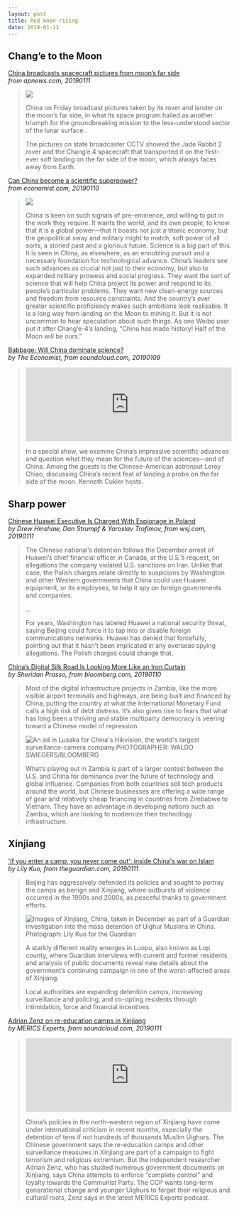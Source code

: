 ```yaml
---
layout: post
title: Red moon rising
date: 2019-01-11
---
```


## Chang’e to the Moon

[China broadcasts spacecraft pictures from moon’s far side](https://www.apnews.com/443a68ad65c048caae2f2343b56b840d) <br> *from apnews.com, 20190111*

> ![](https://storage.googleapis.com/afs-prod/media/media:e6416d1ccb27437d997a584f32276ee9/800.jpeg)
>
> China on Friday broadcast pictures taken by its rover and lander on the moon’s far side, in what its space program hailed as another triumph for the groundbreaking mission to the less-understood sector of the lunar surface.
>
> The pictures on state broadcaster CCTV showed the Jade Rabbit 2 rover and the Chang’e 4 spacecraft that transported it on the first-ever soft landing on the far side of the moon, which always faces away from Earth.

[Can China become a scientific superpower?](https://www.economist.com/science-and-technology/2019/01/12/can-china-become-a-scientific-superpower) <br> *from economist.com, 20190110*

> ![](https://pbs.twimg.com/media/DwkU9FJWkAAWgsN.jpg)
>
> China is keen on such signals of pre-eminence, and willing to put in the work they require. It wants the world, and its own people, to know that it is a global power—that it boasts not just a titanic economy, but the geopolitical sway and military might to match, soft power of all sorts, a storied past and a glorious future. Science is a big part of this. It is seen in China, as elsewhere, as an ennobling pursuit and a necessary foundation for technological advance. China’s leaders see such advances as crucial not just to their economy, but also to expanded military prowess and social progress. They want the sort of science that will help China project its power and respond to its people’s particular problems. They want new clean-energy sources and freedom from resource constraints. And the country’s ever greater scientific proficiency makes such ambitions look realisable. It is a long way from landing on the Moon to mining it. But it is not uncommon to hear speculation about such things. As one Weibo user put it after Chang’e-4’s landing, “China has made history! Half of the Moon will be ours.”

[Babbage: Will China dominate science?](https://soundcloud.com/theeconomist/babbage-will-china-dominate) <br> *by The Economist, from soundcloud.com, 20190109*

> <iframe width="100%" height="166" scrolling="no" frameborder="no" allow="autoplay" src="https://w.soundcloud.com/player/?url=https%3A//api.soundcloud.com/tracks/556448964&color=%23ff5500&auto_play=false&hide_related=false&show_comments=true&show_user=true&show_reposts=false&show_teaser=true"></iframe>
>
> In a special show, we examine China’s impressive scientific advances and question what they mean for the future of the sciences—and of China. Among the guests is the Chinese-American astronaut Leroy Chiao, discussing China’s recent feat of landing a probe on the far side of the moon. Kenneth Cukier hosts.

## Sharp power

[Chinese Huawei Executive Is Charged With Espionage in Poland](https://www.wsj.com/articles/chinese-huawei-executive-is-charged-with-espionage-in-poland-11547201100) <br> *by Drew Hinshaw, Dan Strumpf & Yaroslav Trofimov, from wsj.com, 20190111*

> The Chinese national’s detention follows the December arrest of Huawei’s chief financial officer in Canada, at the U.S.’s request, on allegations the company violated U.S. sanctions on Iran. Unlike that case, the Polish charges relate directly to suspicions by Washington and other Western governments that China could use Huawei equipment, or its employees, to help it spy on foreign governments and companies.
>
> ...
>
> For years, Washington has labeled Huawei a national security threat, saying Beijing could force it to tap into or disable foreign communications networks. Huawei has denied that forcefully, pointing out that it hasn’t been implicated in any overseas spying allegations. The Polish charges could change that.

[China’s Digital Silk Road Is Looking More Like an Iron Curtain](https://www.bloomberg.com/news/features/2019-01-10/china-s-digital-silk-road-is-looking-more-like-an-iron-curtain) <br> *by Sheridan Prasso, from bloomberg.com, 20190110*

> Most of the digital infrastructure projects in Zambia, like the more visible airport terminals and highways, are being built and financed by China, putting the country at what the International Monetary Fund calls a high risk of debt distress. It’s also given rise to fears that what has long been a thriving and stable multiparty democracy is veering toward a Chinese model of repression.
>
> ![An ad in Lusaka for China's Hikvision, the world's largest surveillance-camera company.PHOTOGRAPHER: WALDO SWIEGERS/BLOOMBERG](https://assets.bwbx.io/images/users/iqjWHBFdfxIU/iGB.xXVbrGPc/v2/1200x-1.jpg)
>
> What’s playing out in Zambia is part of a larger contest between the U.S. and China for dominance over the future of technology and global influence. Companies from both countries sell tech products around the world, but Chinese businesses are offering a wide range of gear and relatively cheap financing in countries from Zimbabwe to Vietnam. They have an advantage in developing nations such as Zambia, which are looking to modernize their technology infrastructure.

## Xinjiang

['If you enter a camp, you never come out': inside China's war on Islam](https://www.theguardian.com/world/2019/jan/11/if-you-enter-a-camp-you-never-come-out-inside-chinas-war-on-islam) <br> *by Lily Kuo, from theguardian.com, 20190111*

> Beijing has aggressively defended its policies and sought to portray the camps as benign and Xinjiang, where outbursts of violence occurred in the 1990s and 2000s, as peaceful thanks to government efforts.
>
> ![ Images of Xinjiang, China, taken in December as part of a Guardian investigation into the mass detention of Uighur Muslims in China. Photograph: Lily Kuo for the Guardian](https://i.guim.co.uk/img/media/8092703268fee68c716507f0a879e25c5b69aabb/0_120_800_480/master/800.jpg?width=800&quality=85&auto=format&fit=max&s=93ad5a6016c19e39f513e28cc3c66318)
>
> A starkly different reality emerges in Luopu, also known as Lop county, where Guardian interviews with current and former residents and analysis of public documents reveal new details about the government’s continuing campaign in one of the worst-affected areas of Xinjiang.
>
> Local authorities are expanding detention camps, increasing surveillance and policing, and co-opting residents through intimidation, force and financial incentives.

[Adrian Zenz on re-education camps in Xinjiang](https://soundcloud.com/merics-612350689/69-adrian-zenz-on-re-education-camps-in-xinjiang) <br> *by MERICS Experts, from soundcloud.com, 20190111*

> <iframe width="100%" height="166" scrolling="no" frameborder="no" allow="autoplay" src="https://w.soundcloud.com/player/?url=https%3A//api.soundcloud.com/tracks/557295975&color=%23ff5500&auto_play=false&hide_related=false&show_comments=true&show_user=true&show_reposts=false&show_teaser=true"></iframe>
>
> China’s policies in the north-western region of Xinjiang have come under international criticism in recent months, especially the detention of tens if not hundreds of thousands Muslim Uighurs. The Chinese government says the re-education camps and other surveillance measures in Xinjiang are part of a campaign to fight terrorism and religious extremism. But the independent researcher Adrian Zenz, who has studied numerous government documents on Xinjiang, says China attempts to enforce “complete control” and loyalty towards the Communist Party. The CCP wants long-term generational change and younger Uighurs to forget their religious and cultural roots, Zenz says in the latest MERICS Experts podcast.